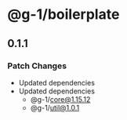 # @g-1/boilerplate

## 0.1.1

### Patch Changes

- Updated dependencies
- Updated dependencies
  - @g-1/core@1.15.12
  - @g-1/util@1.0.1
